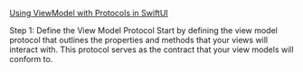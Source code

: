 [Using ViewModel with Protocols in SwiftUI](https://medium.com/@azalazar/using-viewmodel-protocols-in-swiftui-7f8818342af1)


Step 1: Define the View Model Protocol
Start by defining the view model protocol that outlines the properties and methods that your views will interact with. 
This protocol serves as the contract that your view models will conform to.
